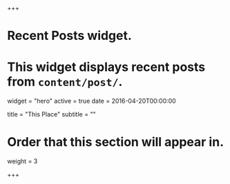 +++
# Recent Posts widget.
# This widget displays recent posts from `content/post/`.
widget = "hero"
active = true
date = 2016-04-20T00:00:00

title = "This Place"
subtitle = ""

# Order that this section will appear in.
weight = 3

+++
